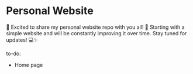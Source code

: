 # Personal Website

🚀 Excited to share my personal website repo with you all! 🌟 Starting with a simple website and will be constantly improving it over time. Stay tuned for updates! 💻✨

to-do:
- Home page

